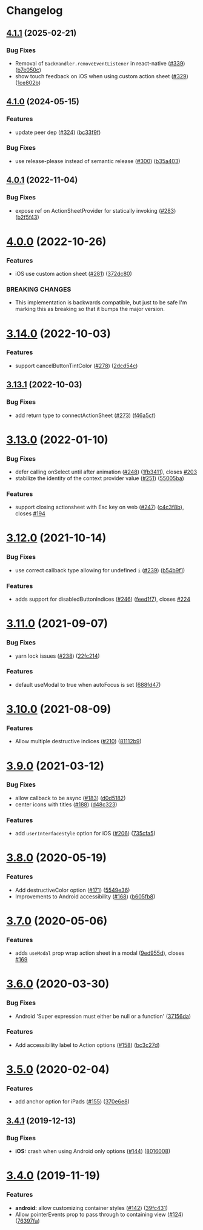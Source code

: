 # Changelog

## [4.1.1](https://github.com/expo/react-native-action-sheet/compare/v4.1.0...v4.1.1) (2025-02-21)


### Bug Fixes

* Removal of `BackHandler.removeEventListener` in react-native ([#339](https://github.com/expo/react-native-action-sheet/issues/339)) ([b7e050c](https://github.com/expo/react-native-action-sheet/commit/b7e050c9abab17b9a3ac21afed5bc73cecbecd6d))
* show touch feedback on iOS when using custom action sheet ([#329](https://github.com/expo/react-native-action-sheet/issues/329)) ([1ce802b](https://github.com/expo/react-native-action-sheet/commit/1ce802b8f095f9c553002dd84cae694a30c2dc01))

## [4.1.0](https://github.com/expo/react-native-action-sheet/compare/v4.0.1...v4.1.0) (2024-05-15)


### Features

* update peer dep ([#324](https://github.com/expo/react-native-action-sheet/issues/324)) ([bc33f9f](https://github.com/expo/react-native-action-sheet/commit/bc33f9f4d0c171ff17c098f94fab1b22ed6816ed))


### Bug Fixes

* use release-please instead of semantic release ([#300](https://github.com/expo/react-native-action-sheet/issues/300)) ([b35a403](https://github.com/expo/react-native-action-sheet/commit/b35a403a213d596252ec5e8a20db5291396fafc0))

## [4.0.1](https://github.com/expo/react-native-action-sheet/compare/v4.0.0...v4.0.1) (2022-11-04)


### Bug Fixes

* expose ref on ActionSheetProvider for statically invoking ([#283](https://github.com/expo/react-native-action-sheet/issues/283)) ([b2f5f43](https://github.com/expo/react-native-action-sheet/commit/b2f5f433ff2070c77fdd62b273d2d80e636efd3a))

# [4.0.0](https://github.com/expo/react-native-action-sheet/compare/v3.14.0...v4.0.0) (2022-10-26)


### Features

* iOS use custom action sheet ([#281](https://github.com/expo/react-native-action-sheet/issues/281)) ([372dc80](https://github.com/expo/react-native-action-sheet/commit/372dc8065006a4da510ef5f31c27225d14a71ff3))


### BREAKING CHANGES

* This implementation is backwards compatible, but just to be safe I'm marking this as breaking so that it bumps the major version.

# [3.14.0](https://github.com/expo/react-native-action-sheet/compare/v3.13.1...v3.14.0) (2022-10-03)


### Features

* support cancelButtonTintColor ([#278](https://github.com/expo/react-native-action-sheet/issues/278)) ([2dcd54c](https://github.com/expo/react-native-action-sheet/commit/2dcd54c56f35a64c66f8d9a7d09a9475801cf037))

## [3.13.1](https://github.com/expo/react-native-action-sheet/compare/v3.13.0...v3.13.1) (2022-10-03)


### Bug Fixes

* add return type to connectActionSheet ([#273](https://github.com/expo/react-native-action-sheet/issues/273)) ([f46a5cf](https://github.com/expo/react-native-action-sheet/commit/f46a5cfc473807478c558a733c8adb1440941017))

# [3.13.0](https://github.com/expo/react-native-action-sheet/compare/v3.12.0...v3.13.0) (2022-01-10)


### Bug Fixes

* defer calling onSelect until after animation ([#248](https://github.com/expo/react-native-action-sheet/issues/248)) ([1fb3411](https://github.com/expo/react-native-action-sheet/commit/1fb3411f575b4fa1cb762a804fc38cf3e2a5c73b)), closes [#203](https://github.com/expo/react-native-action-sheet/issues/203)
* stabilize the identity of the context provider value ([#251](https://github.com/expo/react-native-action-sheet/issues/251)) ([55005ba](https://github.com/expo/react-native-action-sheet/commit/55005ba0fb4bc6aff546390cf324619bf2e0ed2a))


### Features

* support closing actionsheet with Esc key on web ([#247](https://github.com/expo/react-native-action-sheet/issues/247)) ([c4c3f8b](https://github.com/expo/react-native-action-sheet/commit/c4c3f8b873d76ff40daf8d2061d9f43346a3577f)), closes [#194](https://github.com/expo/react-native-action-sheet/issues/194)

# [3.12.0](https://github.com/expo/react-native-action-sheet/compare/v3.11.0...v3.12.0) (2021-10-14)


### Bug Fixes

* use correct callback type allowing for undefined `i` ([#239](https://github.com/expo/react-native-action-sheet/issues/239)) ([b54b9f1](https://github.com/expo/react-native-action-sheet/commit/b54b9f16c251cb2ca5f1bd41ca7cc41b1393c6b3))


### Features

* adds support for disabledButtonIndices ([#246](https://github.com/expo/react-native-action-sheet/issues/246)) ([feed1f7](https://github.com/expo/react-native-action-sheet/commit/feed1f78b4c85855d48c1742fe9f8a67c0604609)), closes [#224](https://github.com/expo/react-native-action-sheet/issues/224)

# [3.11.0](https://github.com/expo/react-native-action-sheet/compare/v3.10.0...v3.11.0) (2021-09-07)


### Bug Fixes

* yarn lock issues ([#238](https://github.com/expo/react-native-action-sheet/issues/238)) ([22fc214](https://github.com/expo/react-native-action-sheet/commit/22fc2144b3ce3b5fc1892eefd86f484dc1af58e9))


### Features

* default useModal to true when autoFocus is set ([688fd47](https://github.com/expo/react-native-action-sheet/commit/688fd47227dab6994b59ed85af622cb04ebed220))

# [3.10.0](https://github.com/expo/react-native-action-sheet/compare/v3.8.0...v3.10.0) (2021-08-09)

### Features
* Allow multiple destructive indices ([#210](https://github.com/expo/react-native-action-sheet/issues/210)) ([81112b9](https://github.com/expo/react-native-action-sheet/commit/81112b9553dc34725e2708b02b64b7a5e5c57509))

# [3.9.0](https://github.com/expo/react-native-action-sheet/compare/v3.8.0...v3.9.0) (2021-03-12)


### Bug Fixes

* allow callback to be async ([#183](https://github.com/expo/react-native-action-sheet/issues/183)) ([d0d5182](https://github.com/expo/react-native-action-sheet/commit/d0d518278028556a80deec3d9b57c332b82ba28d))
* center icons with titles ([#188](https://github.com/expo/react-native-action-sheet/issues/188)) ([d48c323](https://github.com/expo/react-native-action-sheet/commit/d48c323e4563363c8683c427d1803e1ff4cddcb5))


### Features

* add `userInterfaceStyle` option for iOS ([#206](https://github.com/expo/react-native-action-sheet/issues/206)) ([735cfa5](https://github.com/expo/react-native-action-sheet/commit/735cfa54ba1bfd90139671489aca525fdbd59626))

# [3.8.0](https://github.com/expo/react-native-action-sheet/compare/v3.7.0...v3.8.0) (2020-05-19)


### Features

* Add destructiveColor option ([#171](https://github.com/expo/react-native-action-sheet/issues/171)) ([5549e36](https://github.com/expo/react-native-action-sheet/commit/5549e36a92d8afcc0ce2bf6a601e83209b5ce080))
* Improvements to Android accessibility ([#168](https://github.com/expo/react-native-action-sheet/issues/168)) ([b605fb8](https://github.com/expo/react-native-action-sheet/commit/b605fb8a3b6421c244f7f18d934bb5ea0753d461))

# [3.7.0](https://github.com/expo/react-native-action-sheet/compare/v3.6.0...v3.7.0) (2020-05-06)


### Features

* adds `useModal` prop wrap action sheet in a modal ([9ed955d](https://github.com/expo/react-native-action-sheet/commit/9ed955dbba7259cbcf5e31ef3d4ed091ae4a3145)), closes [#169](https://github.com/expo/react-native-action-sheet/issues/169)

# [3.6.0](https://github.com/expo/react-native-action-sheet/compare/v3.5.0...v3.6.0) (2020-03-30)


### Bug Fixes

* Android 'Super expression must either be null or a function' ([37156da](https://github.com/expo/react-native-action-sheet/commit/37156dacf114aa5146da153db9ee00c1aea8eaca))


### Features

* Add accessibility label to Action options ([#158](https://github.com/expo/react-native-action-sheet/issues/158)) ([bc3c27d](https://github.com/expo/react-native-action-sheet/commit/bc3c27d767a5657032b73f70aa1aacfea0481f66))

# [3.5.0](https://github.com/expo/react-native-action-sheet/compare/v3.4.1...v3.5.0) (2020-02-04)


### Features

* add anchor option for iPads ([#155](https://github.com/expo/react-native-action-sheet/issues/155)) ([370e6e8](https://github.com/expo/react-native-action-sheet/commit/370e6e855fbacbfc683cc6ab16304f26c159e6b5))

## [3.4.1](https://github.com/expo/react-native-action-sheet/compare/v3.4.0...v3.4.1) (2019-12-13)


### Bug Fixes

* **iOS:** crash when using Android only options ([#144](https://github.com/expo/react-native-action-sheet/issues/144)) ([8016008](https://github.com/expo/react-native-action-sheet/commit/8016008781cbe418dc03f04a324d5e5ef5bcdaa7))

# [3.4.0](https://github.com/expo/react-native-action-sheet/compare/v3.3.2...v3.4.0) (2019-11-19)


### Features

* **android:** allow customizing container styles ([#142](https://github.com/expo/react-native-action-sheet/issues/142)) ([39fc431](https://github.com/expo/react-native-action-sheet/commit/39fc431c97cb0ec03ab2a8386bd1b836d9f1cd2f))
* Allow pointerEvents prop to pass through to containing view ([#124](https://github.com/expo/react-native-action-sheet/issues/124)) ([76397fa](https://github.com/expo/react-native-action-sheet/commit/76397fa7c4bff7318780ac72600156d753fad3f0))
